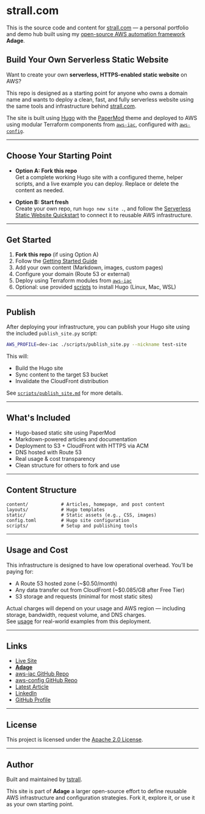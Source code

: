 # strall.com

This is the source code and content for [strall.com](https://strall.com) — a personal portfolio and demo hub built using my [open-source AWS automation framework](https://github.com/tstrall/adage)  **Adage**.

## Build Your Own Serverless Static Website

Want to create your own **serverless, HTTPS-enabled static website** on AWS?

This repo is designed as a starting point for anyone who owns a domain name and wants to deploy a clean, fast, and fully serverless website using the same tools and infrastructure behind [strall.com](https://strall.com).

The site is built using [Hugo](https://gohugo.io/) with the [PaperMod](https://github.com/adityatelange/hugo-PaperMod) theme and deployed to AWS using modular Terraform components from [`aws-iac`](https://github.com/tstrall/aws-iac), configured with [`aws-config`](https://github.com/tstrall/aws-config).

---

## Choose Your Starting Point

- **Option A: Fork this repo**  
  Get a complete working Hugo site with a configured theme, helper scripts, and a live example you can deploy. Replace or delete the content as needed.

- **Option B: Start fresh**  
  Create your own repo, run `hugo new site .`, and follow the [Serverless Static Website Quickstart](https://github.com/tstrall/adage/blob/main/quickstarts/serverless-site.md) to connect it to reusable AWS infrastructure.

---

## Get Started

1. **Fork this repo** (if using Option A)  
2. Follow the [Getting Started Guide](./GETTING_STARTED.md)  
3. Add your own content (Markdown, images, custom pages)  
4. Configure your domain (Route 53 or external)  
5. Deploy using Terraform modules from [`aws-iac`](https://github.com/tstrall/aws-iac)  
6. Optional: use provided [scripts](./scripts) to install Hugo (Linux, Mac, WSL)  

---

## Publish

After deploying your infrastructure, you can publish your Hugo site using the included `publish_site.py` script:

```bash
AWS_PROFILE=dev-iac ./scripts/publish_site.py --nickname test-site
```

This will:
- Build the Hugo site
- Sync content to the target S3 bucket
- Invalidate the CloudFront distribution

See [`scripts/publish_site.md`](./scripts/publish_site.md) for more details.

---

## What's Included

- Hugo-based static site using PaperMod  
- Markdown-powered articles and documentation  
- Deployment to S3 + CloudFront with HTTPS via ACM  
- DNS hosted with Route 53  
- Real usage & cost transparency  
- Clean structure for others to fork and use  

---

## Content Structure

```text
content/            # Articles, homepage, and post content
layouts/            # Hugo templates
static/             # Static assets (e.g., CSS, images)
config.toml         # Hugo site configuration
scripts/            # Setup and publishing tools
```

---

## Usage and Cost

This infrastructure is designed to have low operational overhead. You’ll be paying for:

- A Route 53 hosted zone (~$0.50/month)
- Any data transfer out from CloudFront (~$0.085/GB after Free Tier)
- S3 storage and requests (minimal for most static sites)

Actual charges will depend on your usage and AWS region — including storage, bandwidth, request volume, and DNS charges.  
See [usage](https://strall.com/usage) for real-world examples from this deployment.

---

## Links

- [Live Site](https://strall.com)  
- [**Adage**](https://github.com/tstrall/adage)  
- [aws-iac GitHub Repo](https://github.com/tstrall/aws-iac)  
- [aws-config GitHub Repo](https://github.com/tstrall/aws-config)  
- [Latest Article](https://strall.com/posts/config-driven-aws)  
- [LinkedIn](https://www.linkedin.com/in/ted-strall-1057b44/)  
- [GitHub Profile](https://github.com/tstrall)

---

## License

This project is licensed under the [Apache 2.0 License](LICENSE).

---

## Author

Built and maintained by [tstrall](https://strall.com).

This site is part of **Adage** a larger open-source effort to define reusable AWS infrastructure and configuration strategies. Fork it, explore it, or use it as your own starting point.
